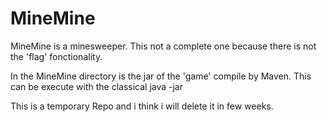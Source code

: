 # MineMine

MineMine is a minesweeper. This not a complete one because there is not the 'flag' fonctionality.

In the MineMine directory is the jar of the 'game' compile by Maven. This can be execute with the classical java -jar

This is a temporary Repo and i think i will delete it in few weeks.